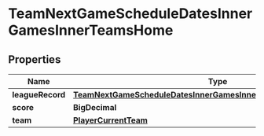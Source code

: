 

# TeamNextGameScheduleDatesInnerGamesInnerTeamsHome


## Properties

| Name | Type | Description | Notes |
|------------ | ------------- | ------------- | -------------|
|**leagueRecord** | [**TeamNextGameScheduleDatesInnerGamesInnerTeamsHomeLeagueRecord**](TeamNextGameScheduleDatesInnerGamesInnerTeamsHomeLeagueRecord.md) |  |  [optional] |
|**score** | **BigDecimal** |  |  [optional] |
|**team** | [**PlayerCurrentTeam**](PlayerCurrentTeam.md) |  |  [optional] |



